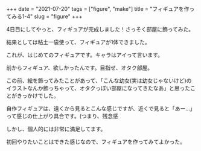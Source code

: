 +++
date = "2021-07-20"
tags = ["figure", "make"]
title = "フィギュアを作ってみる1-4"
slug = "figure"
+++

4日目にしてやっと、フィギュアが完成しました！さっそく部屋に飾ってみた。

結果としては粘土一袋使って、フィギュアが1体できました。

これが、はじめてのフィギュアです。キャラはアイって言います。

前からフィギュア、欲しかったんです。目指せ、オタク部屋。

この前、絵を飾ってみたことがあって、「こんな幼女(実は幼女じゃないけど)のイラストなんか飾っちゃって、オタクっぽい部屋になってきたなあ」と思ったことがきっかけでした。

自作フィギュアは、遠くから見るとこんな感じですが、近くで見ると「あー...」って感じの仕上がり具合です。(つまり、残念感

しかし、個人的には非常に満足してます。

初回やりたいことはできた感じなので、フィギュアを作ってみてよかった。

